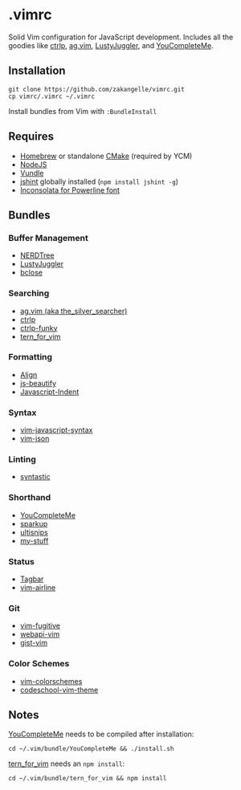 # .vimrc

Solid Vim configuration for JavaScript development. Includes all the goodies like [ctrlp](https://github.com/kien/ctrlp.vim), [ag.vim](https://github.com/rking/ag.vim), [LustyJuggler](https://github.com/vim-scripts/LustyJuggler), and [YouCompleteMe](https://github.com/Valloric/YouCompleteMe).

## Installation
```
git clone https://github.com/zakangelle/vimrc.git
cp vimrc/.vimrc ~/.vimrc
```

Install bundles from Vim with `:BundleInstall`

## Requires
+ [Homebrew](http://brew.sh/) or standalone [CMake](http://www.cmake.org/cmake/resources/software.html) (required by YCM)
+ [NodeJS](https://github.com/joyent/node)
+ [Vundle](https://github.com/gmarik/Vundle.vim)
+ [jshint](https://www.npmjs.org/package/jshint) globally installed (`npm install jshint -g`)
+ [Inconsolata for Powerline font](https://github.com/Lokaltog/powerline-fonts/tree/master/Inconsolata)

## Bundles

### Buffer Management
+ [NERDTree](https://github.com/scrooloose/nerdtree)
+ [LustyJuggler](https://github.com/vim-scripts/LustyJuggler)
+ [bclose](https://github.com/rbgrouleff/bclose.vim)

### Searching
+ [ag.vim (aka the_silver_searcher)](https://github.com/rking/ag.vim)
+ [ctrlp](https://github.com/kien/ctrlp.vim)
+ [ctrlp-funky](https://github.com/tacahiroy/ctrlp-funky)
+ [tern_for_vim](https://github.com/marijnh/tern_for_vim)

### Formatting
+ [Align](https://github.com/vim-scripts/Align)
+ [js-beautify](https://github.com/einars/js-beautify)
+ [Javascript-Indent](https://github.com/pangloss/vim-javascript)

### Syntax
+ [vim-javascript-syntax](https://github.com/jelera/vim-javascript-syntax)
+ [vim-json](https://github.com/elzr/vim-json)

### Linting
+ [syntastic](https://github.com/scrooloose/syntastic)

### Shorthand
+ [YouCompleteMe](https://github.com/Valloric/YouCompleteMe)
+ [sparkup](https://github.com/rstacruz/sparkup)
+ [ultisnips](https://github.com/SirVer/ultisnips)
+ [my-stuff](https://github.com/zakangelle/my-stuff)

### Status
+ [Tagbar](https://github.com/majutsushi/tagbar)
+ [vim-airline](https://github.com/bling/vim-airline)

### Git
+ [vim-fugitive](https://github.com/tpope/vim-fugitive)
+ [webapi-vim](https://github.com/mattn/webapi-vim)
+ [gist-vim](https://github.com/mattn/gist-vim)

### Color Schemes
+ [vim-colorschemes](https://github.com/flazz/vim-colorschemes)
+ [codeschool-vim-theme](https://github.com/29decibel/codeschool-vim-theme)

## Notes
[YouCompleteMe](https://github.com/Valloric/YouCompleteMe) needs to be compiled after installation:

```
cd ~/.vim/bundle/YouCompleteMe && ./install.sh
```

[tern_for_vim](https://github.com/marijnh/tern_for_vim) needs an `npm install`:

```
cd ~/.vim/bundle/tern_for_vim && npm install
```
